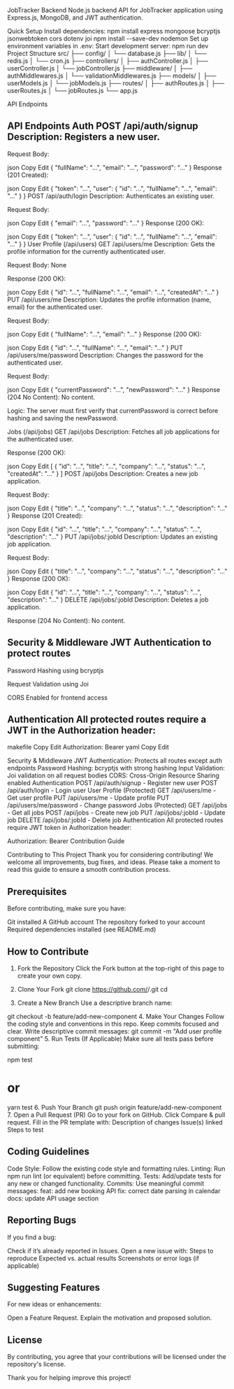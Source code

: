 JobTracker Backend
Node.js backend API for JobTracker application using Express.js, MongoDB, and JWT authentication.

Quick Setup
Install dependencies:
npm install express mongoose bcryptjs jsonwebtoken cors dotenv joi
npm install --save-dev nodemon
Set up environment variables in .env:
Start development server:
npm run dev
Project Structure
src/ ├── config/ │ └── database.js ├── lib/ │ └── redis.js  │ └── cron.js ├── controllers/ │ ├── authController.js │ ├── userController.js │ └── jobController.js ├── middleware/ │ ├── authMiddlewares.js │ └── validationMiddlewares.js ├── models/ │ ├── userModels.js │ └── jobModels.js ├── routes/ │ ├── authRoutes.js │ ├── userRoutes.js │ └── jobRoutes.js └── app.js

API Endpoints
## API Endpoints Auth POST /api/auth/signup Description: Registers a new user.

Request Body:

json Copy Edit { "fullName": "...", "email": "...", "password": "..." } Response (201 Created):

json Copy Edit { "token": "...", "user": { "id": "...", "fullName": "...", "email": "..." } } POST /api/auth/login Description: Authenticates an existing user.

Request Body:

json Copy Edit { "email": "...", "password": "..." } Response (200 OK):

json Copy Edit { "token": "...", "user": { "id": "...", "fullName": "...", "email": "..." } } User Profile (/api/users) GET /api/users/me Description: Gets the profile information for the currently authenticated user.

Request Body: None

Response (200 OK):

json Copy Edit { "id": "...", "fullName": "...", "email": "...", "createdAt": "..." } PUT /api/users/me Description: Updates the profile information (name, email) for the authenticated user.

Request Body:

json Copy Edit { "fullName": "...", "email": "..." } Response (200 OK):

json Copy Edit { "id": "...", "fullName": "...", "email": "..." } PUT /api/users/me/password Description: Changes the password for the authenticated user.

Request Body:

json Copy Edit { "currentPassword": "...", "newPassword": "..." } Response (204 No Content): No content.

Logic: The server must first verify that currentPassword is correct before hashing and saving the newPassword.

Jobs (/api/jobs) GET /api/jobs Description: Fetches all job applications for the authenticated user.

Response (200 OK):

json Copy Edit [ { "id": "...", "title": "...", "company": "...", "status": "...", "createdAt": "..." } ] POST /api/jobs Description: Creates a new job application.

Request Body:

json Copy Edit { "title": "...", "company": "...", "status": "...", "description": "..." } Response (201 Created):

json Copy Edit { "id": "...", "title": "...", "company": "...", "status": "...", "description": "..." } PUT /api/jobs/:jobId Description: Updates an existing job application.

Request Body:

json Copy Edit { "title": "...", "company": "...", "status": "...", "description": "..." } Response (200 OK):

json Copy Edit { "id": "...", "title": "...", "company": "...", "status": "...", "description": "..." } DELETE /api/jobs/:jobId Description: Deletes a job application.

Response (204 No Content): No content.

## Security & Middleware JWT Authentication to protect routes

Password Hashing using bcryptjs

Request Validation using Joi

CORS Enabled for frontend access

## Authentication All protected routes require a JWT in the Authorization header:

makefile Copy Edit Authorization: Bearer yaml Copy Edit

Security & Middleware
JWT Authentication: Protects all routes except auth endpoints
Password Hashing: bcryptjs with strong hashing
Input Validation: Joi validation on all request bodies
CORS: Cross-Origin Resource Sharing enabled
Authentication
POST /api/auth/signup - Register new user
POST /api/auth/login - Login user
User Profile (Protected)
GET /api/users/me - Get user profile
PUT /api/users/me - Update profile
PUT /api/users/me/password - Change password
Jobs (Protected)
GET /api/jobs - Get all jobs
POST /api/jobs - Create new job
PUT /api/jobs/:jobId - Update job
DELETE /api/jobs/:jobId - Delete job
Authentication
All protected routes require JWT token in Authorization header:

Authorization: Bearer <your-token>
Contribution Guide

Contributing to This Project
Thank you for considering contributing! We welcome all improvements, bug fixes, and ideas.
Please take a moment to read this guide to ensure a smooth contribution process.

## Prerequisites
Before contributing, make sure you have:

Git installed
A GitHub account
The repository forked to your account
Required dependencies installed (see README.md)
## How to Contribute
1. Fork the Repository
Click the Fork button at the top-right of this page to create your own copy.

2. Clone Your Fork
git clone https://github.com/<your-username>/<repo-name>.git
cd <repo-name>
3. Create a New Branch
Use a descriptive branch name:

git checkout -b feature/add-new-component
4. Make Your Changes
Follow the coding style and conventions in this repo.
Keep commits focused and clear.
Write descriptive commit messages:
git commit -m "Add user profile component"
5. Run Tests (If Applicable)
Make sure all tests pass before submitting:

npm test
# or
yarn test
6. Push Your Branch
git push origin feature/add-new-component
7. Open a Pull Request (PR)
Go to your fork on GitHub.
Click Compare & pull request.
Fill in the PR template with:
Description of changes
Issue(s) linked
Steps to test
## Coding Guidelines
Code Style: Follow the existing code style and formatting rules.
Linting: Run npm run lint (or equivalent) before committing.
Tests: Add/update tests for any new or changed functionality.
Commits: Use meaningful commit messages:
feat: add new booking API
fix: correct date parsing in calendar
docs: update API usage section
## Reporting Bugs
If you find a bug:

Check if it’s already reported in Issues.
Open a new issue with:
Steps to reproduce
Expected vs. actual results
Screenshots or error logs (if applicable)
## Suggesting Features
For new ideas or enhancements:

Open a Feature Request.
Explain the motivation and proposed solution.
## License
By contributing, you agree that your contributions will be licensed under the repository's license.

Thank you for helping improve this project! 
